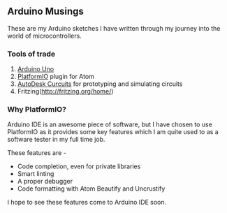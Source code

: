 ## Arduino Musings

These are my Arduino sketches I have written through my journey into the world of microcontrollers.

### Tools of trade
1. [Arduino Uno](https://store.arduino.cc/usa/arduino-uno-rev3)
2. [PlatformIO](http://platformio.org/platformio-ide) plugin for Atom
3. [AutoDesk Curcuits](https://circuits.io/) for prototyping and simulating circuits
4. Fritzing(http://fritzing.org/home/)

### Why PlatformIO?
Arduino IDE is an awesome piece of software, but I have chosen to use PlatformIO as it provides some key features which I am quite used to as a software tester in my full time job.

These features are -
- Code completion, even for private libraries
- Smart linting
- A proper debugger
- Code formatting with Atom Beautify and Uncrustify

I hope to see these features come to Arduino IDE soon.
